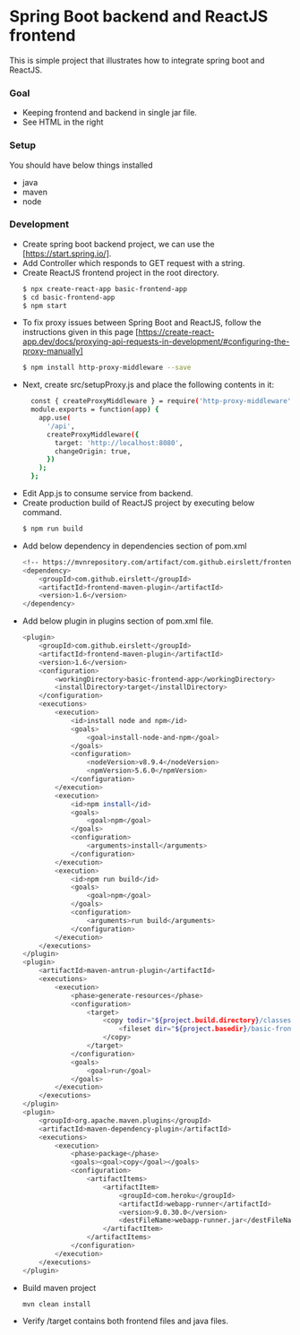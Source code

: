 # Spring Boot backend and ReactJS frontend 

This is simple project that illustrates how to integrate spring boot and ReactJS.

### Goal
  - Keeping frontend and backend in single jar file.
  - See HTML in the right

### Setup
You should have below things installed
  - java
  - maven
  - node  


### Development
  - Create spring boot backend project, we can use the [https://start.spring.io/].
  - Add Controller which responds to GET request with a string.
  - Create ReactJS frontend project in the root directory.
    ```sh
    $ npx create-react-app basic-frontend-app
    $ cd basic-frontend-app
    $ npm start
    ```
  - To fix proxy issues between Spring Boot and ReactJS, follow the instructions given in this page [https://create-react-app.dev/docs/proxying-api-requests-in-development/#configuring-the-proxy-manually]
    ```sh
    $ npm install http-proxy-middleware --save
    ```
  - Next, create src/setupProxy.js and place the following contents in it:
    ```sh
      const { createProxyMiddleware } = require('http-proxy-middleware');
      module.exports = function(app) {
        app.use(
          '/api',
          createProxyMiddleware({
            target: 'http://localhost:8080',
            changeOrigin: true,
          })
        );
      };
    ```
  - Edit App.js to consume service from backend.
  - Create production build of ReactJS project by executing below command.
    ```sh
    $ npm run build
    ```
  - Add below dependency in dependencies section of pom.xml
    ```sh
    <!-- https://mvnrepository.com/artifact/com.github.eirslett/frontend-maven-plugin -->
    <dependency>
        <groupId>com.github.eirslett</groupId>
        <artifactId>frontend-maven-plugin</artifactId>
        <version>1.6</version>
    </dependency>
    ```
  - Add below plugin in plugins section of pom.xml file.
    ```sh
    <plugin>
        <groupId>com.github.eirslett</groupId>
        <artifactId>frontend-maven-plugin</artifactId>
        <version>1.6</version>
        <configuration>
            <workingDirectory>basic-frontend-app</workingDirectory>
            <installDirectory>target</installDirectory>
        </configuration>
        <executions>
            <execution>
                <id>install node and npm</id>
                <goals>
                    <goal>install-node-and-npm</goal>
                </goals>
                <configuration>
                    <nodeVersion>v8.9.4</nodeVersion>
                    <npmVersion>5.6.0</npmVersion>
                </configuration>
            </execution>
            <execution>
                <id>npm install</id>
                <goals>
                    <goal>npm</goal>
                </goals>
                <configuration>
                    <arguments>install</arguments>
                </configuration>
            </execution>
            <execution>
                <id>npm run build</id>
                <goals>
                    <goal>npm</goal>
                </goals>
                <configuration>
                    <arguments>run build</arguments>
                </configuration>
            </execution>
        </executions>
    </plugin>
    <plugin>
        <artifactId>maven-antrun-plugin</artifactId>
        <executions>
            <execution>
                <phase>generate-resources</phase>
                <configuration>
                    <target>
                        <copy todir="${project.build.directory}/classes/public">
                            <fileset dir="${project.basedir}/basic-frontend-app/build"/>
                        </copy>
                    </target>
                </configuration>
                <goals>
                    <goal>run</goal>
                </goals>
            </execution>
        </executions>
    </plugin>
    <plugin>
        <groupId>org.apache.maven.plugins</groupId>
        <artifactId>maven-dependency-plugin</artifactId>
        <executions>
            <execution>
                <phase>package</phase>
                <goals><goal>copy</goal></goals>
                <configuration>
                    <artifactItems>
                        <artifactItem>
                            <groupId>com.heroku</groupId>
                            <artifactId>webapp-runner</artifactId>
                            <version>9.0.30.0</version>
                            <destFileName>webapp-runner.jar</destFileName>
                        </artifactItem>
                    </artifactItems>
                </configuration>
            </execution>
        </executions>
    </plugin>
    ```
  - Build maven project
    ```sh
    mvn clean install
    ```
  - Verify /target contains both frontend files and java files.